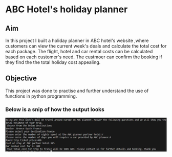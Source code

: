 # ABC Hotel's holiday planner

## Aim
In this project I built a holiday planner in ABC hotel's website ,where customers can view the current week's deals and calculate the total cost for each package. The flight, hotel and car rental costs can be calculated based on each customer's need. The custmoer can confirm the booking if they find the the total holiday cost appealing.

## Objective
This project was done to practise and further understand the use of functions in python programming.

### Below is a snip of how the output looks

![ A snip of the output](https://github.com/joseashly999/holiday_planner/blob/main/hloiday.png)
